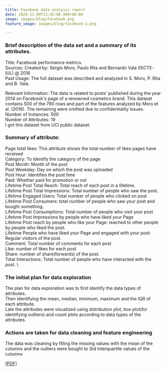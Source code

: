 ```yaml
---
title: Facebook data analysis report
date: 2020-11-09T13:45:06.000+06:00
image: images/blog/Facebook.png
feature_image: images/blog/facebook-1.png

---
```

### Brief description of the data set and a summary of its attributes.

Title: Facebook performance metrics.  
Sources: Created by: Sérgio Moro, Paulo Rita and Bernardo Vala (ISCTE-IUL) @ 2016   
Past Usage: The full dataset was described and analyzed in S. Moro, P. Rita and B. Vala.

Relevant Information: The data is related to posts' published during the year 2014 on Facebook's page of a renowned cosmetics brand. This dataset contains 500 of the 790 rows and part of the features analyzed by Moro et al. (2016). The remaining were omitted due to confidentiality issues.   
Number of Instances: 500   
Number of Attributes: 19   
I got this dataset from UCI public dataset.

### Summary of attribute:

Page total likes: This attribute shows the total number of likes pages have received   
Category: To identify the category of the page   
Post Month: Month of the post   
Post Weekday: Day on which the post was uploaded   
Post Hour: Identifies the post time   
Paid: Whether paid for promotion or not   
Lifetime Post Total Reach: Total reach of each post in a lifetime.   
Lifetime Post Total Impressions: Total number of people who saw the post.   
Lifetime Engaged Users: Total number of people who clicked on post   
Lifetime Post Consumers: total number of people who saw your post and bought something.   
Lifetime Post Consumptions: Total number of people who visit your post   
Lifetime Post Impressions by people who have liked your Page   
Lifetime Post reach by people who like your Page: reached to other people by people who
liked the post.   
Lifetime People who have liked your Page and engaged with your post: Regular visitors of
the post.   
Comment: Total number of comments for each post   
Like: number of likes for each post   
Share: number of share(forwards) of the post.   
Total Interactions: Total number of people who have interacted with the post. \\

### The initial plan for data exploration

The plan for data exploration was to first identify the data types of attributes.   
Then identifying the mean, median, minimum, maximum and the IQR of each attribute.   
Late the attributes were visualized using distribution plot, box plot(for identifying outliers) and count plots according to data types of the attributes.

### Actions are taken for data cleaning and feature engineering

The data was cleaning by filling the missing values with the mean of the columns and the outliers were bought to 3rd interquartile values of the columns

\[[PDF](https://github.com/VIMALRANJEEV/my_work/blob/master/IBM/Facebook/Report.pdf)\]